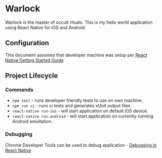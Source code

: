 Warlock
===

Warlock is the master of occult rituals. This is my hello world application using React Native for iOS and Android.

## Configuration

This document assumes that developer machine was setup per [React Native Getting Started Guide][react-native-getting-started]


## Project Lifecycle

### Commands

  * `npm test` -  runs developer friendly tests to use on own machine.
  * `npm run ci` - runs ci tests and generates xUnit output files.
  * `react-native run-ios` - will start application on default iOS device.
  * `react-native run-android` - will start application on currently running Android emultation.
  
### Debugging

Chrome Developer Tools can be used to debug application - [Debugging in React Native][react-native-debugging]
 

[react-native-getting-started]: https://facebook.github.io/react-native/docs/getting-started.html
[react-native-debugging]: https://facebook.github.io/react-native/docs/debugging.html